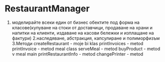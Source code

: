 # RestaurantManager
1. моделирайте всеки един от бизнес обектите под форма на класове(купуване на стоки от доставчици, продаване на храни  и напитки на клиенти, издаване на касови бележки и изплащане на фактури)  2.наследяване, абстракция, капсулиране и полиморфизъм  3.Методи createRestaurant - moje bi klas  printInvoices - metod printInvoice - metod  meal class  serveMeal - metod buyProduct - metod v meal  main  printRestaurantInfo - metod  changePrinter - metod
